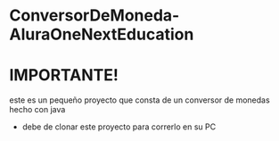 # ConversorDeMoneda-AluraOneNextEducation

<h1>IMPORTANTE!</h1>
<p> este es un pequeño proyecto que consta de un conversor de monedas hecho con java</p>
<ul>
<li>debe de clonar este proyecto para correrlo en su PC</li>
</ul>
